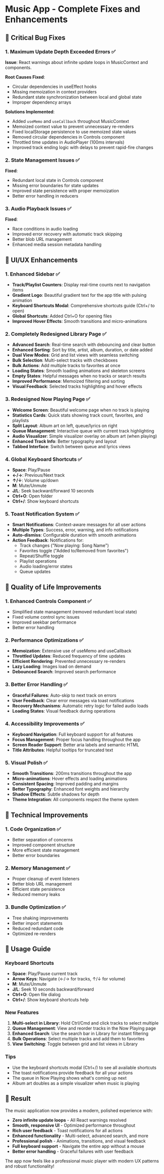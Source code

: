 # Music App - Complete Fixes and Enhancements

## 🐛 Critical Bug Fixes

### 1. **Maximum Update Depth Exceeded Errors** ✅
**Issue**: React warnings about infinite update loops in MusicContext and components.

**Root Causes Fixed**:
- Circular dependencies in useEffect hooks
- Missing memoization in context providers
- Redundant state synchronization between local and global state
- Improper dependency arrays

**Solutions Implemented**:
- Added `useMemo` and `useCallback` throughout MusicContext
- Memoized context value to prevent unnecessary re-renders
- Fixed localStorage persistence to use memoized state values
- Removed circular dependencies in Controls component
- Throttled time updates in AudioPlayer (100ms intervals)
- Improved track ending logic with delays to prevent rapid-fire changes

### 2. **State Management Issues** ✅
**Fixed**:
- Redundant local state in Controls component
- Missing error boundaries for state updates
- Improved state persistence with proper memoization
- Better error handling in reducers

### 3. **Audio Playback Issues** ✅
**Fixed**:
- Race conditions in audio loading
- Improved error recovery with automatic track skipping
- Better blob URL management
- Enhanced media session metadata handling

## 🎨 UI/UX Enhancements

### 1. **Enhanced Sidebar** ✅
- **Track/Playlist Counters**: Display real-time counts next to navigation items
- **Gradient Logo**: Beautiful gradient text for the app title with pulsing animation
- **Keyboard Shortcuts Modal**: Comprehensive shortcuts guide (Ctrl+/ to open)
- **Global Shortcuts**: Added Ctrl+O for opening files
- **Improved Hover Effects**: Smooth transitions and micro-animations

### 2. **Completely Redesigned Library Page** ✅
- **Advanced Search**: Real-time search with debouncing and clear button
- **Enhanced Sorting**: Sort by title, artist, album, duration, or date added
- **Dual View Modes**: Grid and list views with seamless switching
- **Bulk Selection**: Multi-select tracks with checkboxes
- **Bulk Actions**: Add multiple tracks to favorites at once
- **Loading States**: Smooth loading animations and skeleton screens
- **Empty States**: Helpful messages when no tracks or search results
- **Improved Performance**: Memoized filtering and sorting
- **Visual Feedback**: Selected tracks highlighting and hover effects

### 3. **Redesigned Now Playing Page** ✅
- **Welcome Screen**: Beautiful welcome page when no track is playing
- **Statistics Cards**: Quick stats showing track count, favorites, and playlists
- **Split Layout**: Album art on left, queue/lyrics on right
- **Queue Management**: Interactive queue with current track highlighting
- **Audio Visualizer**: Simple visualizer overlay on album art (when playing)
- **Enhanced Track Info**: Better typography and layout
- **Tabbed Interface**: Switch between queue and lyrics views

### 4. **Global Keyboard Shortcuts** ✅
- **Space**: Play/Pause
- **←/→**: Previous/Next track
- **↑/↓**: Volume up/down
- **M**: Mute/Unmute
- **J/L**: Seek backward/forward 10 seconds
- **Ctrl+O**: Open folder
- **Ctrl+/**: Show keyboard shortcuts

### 5. **Toast Notification System** ✅
- **Smart Notifications**: Context-aware messages for all user actions
- **Multiple Types**: Success, error, warning, and info notifications
- **Auto-dismiss**: Configurable duration with smooth animations
- **Action Feedback**: Notifications for:
  - Track changes ("Now playing: Song Name")
  - Favorites toggle ("Added to/Removed from favorites")
  - Repeat/Shuffle toggle
  - Playlist operations
  - Audio loading/error states
  - Queue updates

## 🚀 Quality of Life Improvements

### 1. **Enhanced Controls Component** ✅
- Simplified state management (removed redundant local state)
- Fixed volume control sync issues
- Improved seekbar performance
- Better error handling

### 2. **Performance Optimizations** ✅
- **Memoization**: Extensive use of useMemo and useCallback
- **Throttled Updates**: Reduced frequency of time updates
- **Efficient Rendering**: Prevented unnecessary re-renders
- **Lazy Loading**: Images load on demand
- **Debounced Search**: Improved search performance

### 3. **Better Error Handling** ✅
- **Graceful Failures**: Auto-skip to next track on errors
- **User Feedback**: Clear error messages via toast notifications
- **Recovery Mechanisms**: Automatic retry logic for failed audio loads
- **Loading States**: Visual feedback during operations

### 4. **Accessibility Improvements** ✅
- **Keyboard Navigation**: Full keyboard support for all features
- **Focus Management**: Proper focus handling throughout the app
- **Screen Reader Support**: Better aria labels and semantic HTML
- **Title Attributes**: Helpful tooltips for truncated text

### 5. **Visual Polish** ✅
- **Smooth Transitions**: 200ms transitions throughout the app
- **Micro-animations**: Hover effects and loading animations
- **Consistent Spacing**: Improved padding and margins
- **Better Typography**: Enhanced font weights and hierarchy
- **Shadow Effects**: Subtle shadows for depth
- **Theme Integration**: All components respect the theme system

## 🔧 Technical Improvements

### 1. **Code Organization** ✅
- Better separation of concerns
- Improved component structure
- More efficient state management
- Better error boundaries

### 2. **Memory Management** ✅
- Proper cleanup of event listeners
- Better blob URL management
- Efficient state persistence
- Reduced memory leaks

### 3. **Bundle Optimization** ✅
- Tree shaking improvements
- Better import statements
- Reduced redundant code
- Optimized re-renders

## 📝 Usage Guide

### Keyboard Shortcuts
- **Space**: Play/Pause current track
- **Arrow Keys**: Navigate (←/→ for tracks, ↑/↓ for volume)
- **M**: Mute/Unmute
- **J/L**: Seek 10 seconds backward/forward
- **Ctrl+O**: Open file dialog
- **Ctrl+/**: Show keyboard shortcuts help

### New Features
1. **Multi-select in Library**: Hold Ctrl/Cmd and click tracks to select multiple
2. **Queue Management**: View and reorder tracks in the Now Playing page
3. **Enhanced Search**: Use the search bar in Library for instant filtering
4. **Bulk Operations**: Select multiple tracks and add them to favorites
5. **View Switching**: Toggle between grid and list views in Library

### Tips
- Use the keyboard shortcuts modal (Ctrl+/) to see all available shortcuts
- The toast notifications provide feedback for all your actions
- The queue in Now Playing shows what's coming up next
- Album art doubles as a simple visualizer when music is playing

## 🎉 Result

The music application now provides a modern, polished experience with:
- **Zero infinite update loops** - All React warnings resolved
- **Smooth, responsive UI** - Optimized performance throughout
- **Rich user feedback** - Toast notifications for all actions
- **Enhanced functionality** - Multi-select, advanced search, and more
- **Professional polish** - Animations, transitions, and visual feedback
- **Full keyboard support** - Navigate the entire app without a mouse
- **Better error handling** - Graceful failures with user feedback

The app now feels like a professional music player with modern UX patterns and robust functionality!